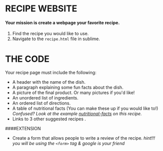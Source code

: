 # RECIPE WEBSITE

#### Your mission is create a webpage your favorite recipe.
1. Find the recipe you would like to use.
2. Navigate to the `recipe.html` file in sublime.

# THE CODE
Your recipe page must include the following:

* A header with the name of the dish.
* A paragraph explaining some fun facts about the dish.
* A picture of the final product. Or many pictures if you'd like!
* An unordered list of ingredients.
* An ordered list of directions.
* A table of nutritional facts (You can make these up if you would like to!) 
*Confused? Look at the example [nutritional-facts](https://www.bettycrocker.com/recipes/italian-sausage-lasagna/2601a67c-438d-407a-b163-2f57ede06cb9) on this recipe.*
* Links to 3 other suggested recipes .


####EXTENSION
* Create a form that allows people to write a review of the recipe. 
*hint!!! you will be using the `<form>` tag & google is your friend*